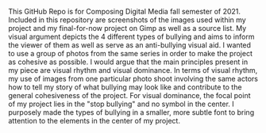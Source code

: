 This GitHub Repo is for Composing Digital Media fall semester of 2021. Included in this repository are screenshots of the images used within my project and my final-for-now project on Gimp as well as a source list. My visual argument depicts the 4 different types of bullying and aims to inform the viewer of them as well as serve as an anti-bullying visual aid. I wanted to use a group of photos from the same series in order to make the project as cohesive as possible. I would argue that the main principles present in my piece are visual rhythm and visual dominance. In terms of visual rhythm, my use of images from one particular photo shoot involving the same actors how to tell my story of what bullying may look like and contribute to the general cohesiveness of the project. For visual dominance, the focal point of my project lies in the "stop bullying" and no symbol in the center. I purposely made the types of bullying in a smaller, more subtle font to bring attention to the elements in the center of my project.

